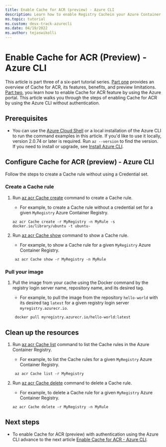 ```yaml
---
title: Enable Cache for ACR (preview) - Azure CLI 
description: Learn how to enable Registry Cachein your Azure Container Registry using Azure CLI.
ms.topic: tutorial
ms.custom: devx-track-azurecli
ms.date: 04/19/2022
ms.author: tejaswikolli
---
```


# Enable Cache for ACR (Preview) - Azure CLI

This article is part three of a six-part tutorial series. [Part one](tutorial-registry-cache.md) provides an overview of Cache for ACR, its features, benefits, and preview limitations. [Part two](tutorial-enable-registry-cache.md), you learn how to enable Cache for ACR feature by using the Azure portal. This article walks you through the steps of enabling Cache for ACR by using the Azure CLI without authentication.

## Prerequisites

* You can use the [Azure Cloud Shell][Azure Cloud Shell] or a local installation of the Azure CLI to run the command examples in this article. If you'd like to use it locally, version 2.0.74 or later is required. Run `az --version` to find the version. If you need to install or upgrade, see [Install Azure CLI][Install Azure CLI].

## Configure Cache for ACR (preview)  - Azure CLI

Follow the steps to create a Cache rule without using a Credential set.

### Create a Cache rule

1. Run [az acr Cache create][az-acr-cache-create] command to create a Cache rule.

    - For example, to create a Cache rule without a credential set for a given `MyRegistry` Azure Container Registry.

    ```azurecli-interactive
    az acr Cache create -r MyRegistry -n MyRule -s docker.io/library/ubuntu -t ubuntu-
    ```

2. Run [az acr Cache show][az-acr-cache-show] command to show a Cache rule.

    - For example, to show a Cache rule for a given `MyRegistry` Azure Container Registry.
 
    ```azurecli-interactive
     az acr Cache show -r MyRegistry -n MyRule
    ```

### Pull your image

1. Pull the image from your cache using the Docker command by the registry login server name, repository name, and its desired tag.

    - For example, to pull the image from the repository `hello-world` with its desired tag `latest` for a given registry login server `myregistry.azurecr.io`.

    ```azurecli-interactive
     docker pull myregistry.azurecr.io/hello-world:latest
    ```

## Clean up the resources

1. Run [az acr Cache list][az-acr-cache-list] command to list the Cache rules in the Azure Container Registry.

    - For example, to list the Cache rules for a given `MyRegistry` Azure Container Registry.

    ```azurecli-interactive
     az acr Cache list -r MyRegistry
    ```

2. Run [az acr Cache delete][az-acr-cache-delete] command to delete a Cache rule.

    - For example, to delete a Cache rule for a given `MyRegistry` Azure Container Registry.

    ```azurecli-interactive
    az acr Cache delete -r MyRegistry -n MyRule
    ```

## Next steps

* To enable Cache for ACR (preview) with authentication using the Azure CLI advance to the next article [Enable Cache for ACR - Azure CLI](tutorial-enable-registry-cache-auth-cli.md).

<!-- LINKS - External -->
[Install Azure CLI]: /cli/azure/install-azure-cli
[Azure Cloud Shell]: /azure/cloud-shell/quickstart
[az-acr-cache-create]:/cli/azure/acr/cache#az-acr-cache-create
[az-acr-cache-show]:/cli/azure/acr/cache#az-acr-cache-show
[az-acr-cache-list]:/cli/azure/acr/cache#az-acr-cache-list
[az-acr-cache-delete]:/cli/azure/acr/cache#az-acr-cache-delete
